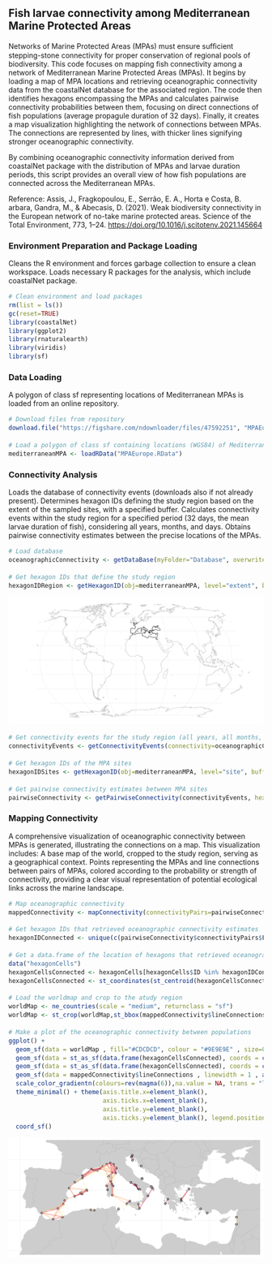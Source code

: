 ## Fish larvae connectivity among Mediterranean Marine Protected Areas

Networks of Marine Protected Areas (MPAs) must ensure sufﬁcient stepping-stone connectivity for proper conservation of regional pools of biodiversity. This code focuses on mapping fish connectivity among a network of Mediterranean Marine Protected Areas (MPAs). It begins by loading a map of MPA locations and retrieving oceanographic connectivity data from the coastalNet database for the associated region. The code then identifies hexagons encompassing the MPAs and calculates pairwise connectivity probabilities between them, focusing on direct connections of fish populations (average propagule duration of 32 days). Finally, it creates a map visualization highlighting the network of connections between MPAs. The connections are represented by lines, with thicker lines signifying stronger oceanographic connectivity.

By combining oceanographic connectivity information derived from coastalNet package with the distribution of MPAs and larvae duration periods, this script provides an overall view of how fish populations are connected across the Mediterranean MPAs.

Reference: Assis, J., Fragkopoulou, E., Serrão, E. A., Horta e Costa, B. arbara, Gandra, M., & Abecasis, D. (2021). Weak biodiversity connectivity in the European network of no-take marine protected areas. Science of the Total Environment, 773, 1–24. https://doi.org/10.1016/j.scitotenv.2021.145664

### Environment Preparation and Package Loading

Cleans the R environment and forces garbage collection to ensure a clean workspace. Loads necessary R packages for the analysis, which include coastalNet package.

```r 
# Clean environment and load packages
rm(list = ls())
gc(reset=TRUE)
library(coastalNet)
library(ggplot2)
library(rnaturalearth)
library(viridis)
library(sf)
```

### Data Loading

A polygon of class sf representing locations of Mediterranean MPAs is loaded from an online repository.

```r 
# Download files from repository
download.file("https://figshare.com/ndownloader/files/47592251", "MPAEurope.RData", quiet = TRUE, mode = "wb")

# Load a polygon of class sf containing locations (WGS84) of Mediterranean Marine Protected Areas.
mediterraneanMPA <- loadRData("MPAEurope.RData")
```

### Connectivity Analysis

Loads the database of connectivity events (downloads also if not already present). Determines hexagon IDs defining the study region based on the extent of the sampled sites, with a specified buffer. Calculates connectivity events within the study region for a specified period (32 days, the mean larvae duration of fish), considering all years, months, and days. Obtains pairwise connectivity estimates between the precise locations of the MPAs.

```r 
# Load database
oceanographicConnectivity <- getDataBase(myFolder="Database", overwrite=FALSE)

# Get hexagon IDs that define the study region
hexagonIDRegion <- getHexagonID(obj=mediterraneanMPA, level="extent", buffer=6, print=TRUE)
```

<img src="../img/Example2_img_1.png" alt="Hexagon IDs (in black) defining the study region" style="width:520px;"/>

```r 
# Get connectivity events for the study region (all years, all months, all days, 32 days period)
connectivityEvents <- getConnectivityEvents(connectivity=oceanographicConnectivity,hexagonID=hexagonIDRegion, period=32 )

# Get hexagon IDs of the MPA sites
hexagonIDSites <- getHexagonID(obj=mediterraneanMPA, level="site", buffer=0, print=FALSE)

# Get pairwise connectivity estimates between MPA sites
pairwiseConnectivity <- getPairwiseConnectivity(connectivityEvents, hexagonIDFrom=hexagonIDSites, connType="Forward", value="Probability", steppingStone=FALSE)
```

### Mapping Connectivity

A comprehensive visualization of oceanographic connectivity between MPAs is generated, illustrating the connections on a map. This visualization includes: A base map of the world, cropped to the study region, serving as a geographical context. Points representing the MPAs and line connections between pairs of MPAs, colored according to the probability or strength of connectivity, providing a clear visual representation of potential ecological links across the marine landscape.

```r
# Map oceanographic connectivity
mappedConnectivity <- mapConnectivity(connectivityPairs=pairwiseConnectivity$connectivityPairs)

# Get hexagon IDs that retrieved oceanographic connectivity estimates
hexagonIDConnected <- unique(c(pairwiseConnectivity$connectivityPairs$FromHexagon,pairwiseConnectivity$connectivityPairs$ToHexagon))

# Get a data.frame of the location of hexagons that retrieved oceanographic connectivity estimates
data("hexagonCells")
hexagonCellsConnected <- hexagonCells[hexagonCells$ID %in% hexagonIDConnected,1]
hexagonCellsConnected <- st_coordinates(st_centroid(hexagonCellsConnected))

# Load the worldmap and crop to the atudy region
worldMap <- ne_countries(scale = "medium", returnclass = "sf")
worldMap <- st_crop(worldMap,st_bbox(mappedConnectivity$lineConnections)[c(1,3,2,4)] + c(-5,5,-5,5))

# Make a plot of the oceanographic connectivity between populations
ggplot() + 
  geom_sf(data = worldMap , fill="#CDCDCD", colour = "#9E9E9E" , size=0.5) +
  geom_sf(data = st_as_sf(data.frame(hexagonCellsConnected), coords = c("X", "Y"), crs = 4326), colour = "#000000",size=4) +
  geom_sf(data = st_as_sf(data.frame(hexagonCellsConnected), coords = c("X", "Y"), crs = 4326), colour = "#FFFFFF",size=2) +
  geom_sf(data = mappedConnectivity$lineConnections , linewidth = 1 , aes(colour = Value)) +
  scale_color_gradientn(colours=rev(magma(6)),na.value = NA, trans = "log") +
  theme_minimal() + theme(axis.title.x=element_blank(),
                          axis.ticks.x=element_blank(),
                          axis.title.y=element_blank(),
                          axis.ticks.y=element_blank(), legend.position = "none") +
  coord_sf()
```

<img src="../img/Example2_img_2.png" alt="Fish connectivity between Mediterranean Marine Protected Areas" style="width:520px;"/>
